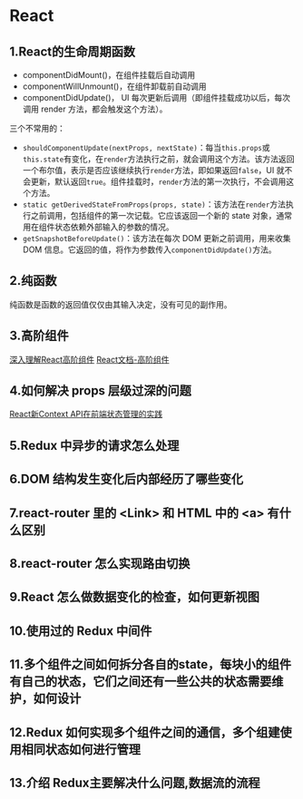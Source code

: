 # React



## 1.React的生命周期函数

- componentDidMount()，在组件挂载后自动调用
- componentWillUnmount()，在组件卸载前自动调用
- componentDidUpdate()， UI 每次更新后调用（即组件挂载成功以后，每次调用 render 方法，都会触发这个方法）。

三个不常用的：

- `shouldComponentUpdate(nextProps, nextState)`：每当`this.props`或`this.state`有变化，在`render`方法执行之前，就会调用这个方法。该方法返回一个布尔值，表示是否应该继续执行`render`方法，即如果返回`false`，UI 就不会更新，默认返回`true`。组件挂载时，`render`方法的第一次执行，不会调用这个方法。
- `static getDerivedStateFromProps(props, state)`：该方法在`render`方法执行之前调用，包括组件的第一次记载。它应该返回一个新的 state 对象，通常用在组件状态依赖外部输入的参数的情况。
- `getSnapshotBeforeUpdate()`：该方法在每次 DOM 更新之前调用，用来收集 DOM 信息。它返回的值，将作为参数传入`componentDidUpdate()`方法。

## 2.纯函数
纯函数是函数的返回值仅仅由其输入决定，没有可见的副作用。


## 3.高阶组件

[深入理解React高阶组件](https://zhuanlan.zhihu.com/p/24776678) 
[React文档-高阶组件](https://react.docschina.org/docs/higher-order-components.html) 

## 4.如何解决 props 层级过深的问题

[React新Context API在前端状态管理的实践](https://juejin.im/post/5bcdaf3f51882576eb5dd0af)  

## 5.Redux 中异步的请求怎么处理


## 6.DOM 结构发生变化后内部经历了哪些变化

## 7.react-router 里的 \<Link> 和 HTML 中的 \<a> 有什么区别

## 8.react-router 怎么实现路由切换

## 9.React 怎么做数据变化的检查，如何更新视图

## 10.使用过的 Redux 中间件

## 11.多个组件之间如何拆分各自的state，每块小的组件有自己的状态，它们之间还有一些公共的状态需要维护，如何设计

## 12.Redux 如何实现多个组件之间的通信，多个组建使用相同状态如何进行管理

## 13.介绍 Redux主要解决什么问题,数据流的流程